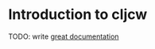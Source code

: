 # Introduction to cljcw

TODO: write [great documentation](http://jacobian.org/writing/what-to-write/)
